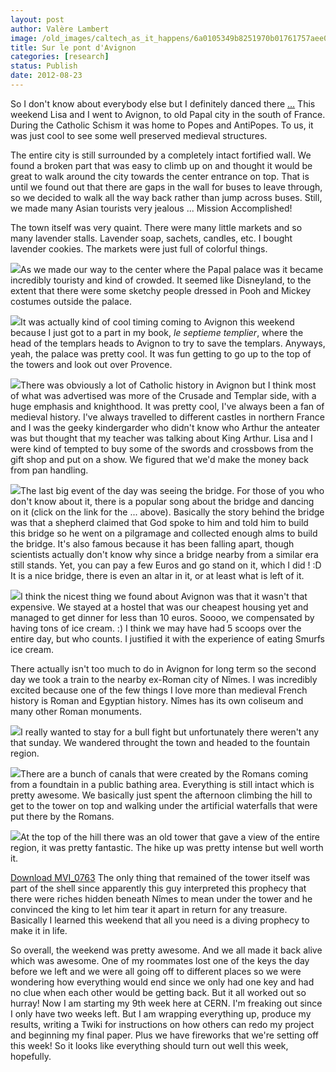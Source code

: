 ```yaml
---
layout: post
author: Valère Lambert
image: /old_images/caltech_as_it_happens/6a0105349b8251970b01761757aee0970c.jpg
title: Sur le pont d'Avignon 
categories: [research]
status: Publish
date: 2012-08-23
---
```


So I don't know about everybody else but I definitely danced there [...](https://www.youtube.com/watch?v=vZUzzWlvn1w)
This weekend Lisa and I went to Avignon, to old Papal city in the south of France. During the Catholic Schism it was home to Popes and AntiPopes. To us, it was just cool to see some well preserved medieval structures.

The entire city is still surrounded by a completely intact fortified wall. We found a broken part that was easy to climb up on and thought it would be great to walk around the city towards the center entrance on top. That is until we found out that there are gaps in the wall for buses to leave through, so we decided to walk all the way back rather than jump across buses. Still, we made many Asian tourists very jealous ... Mission Accomplished!

The town itself was very quaint. There were many little markets and so many lavender stalls. Lavender soap, sachets, candles, etc. I bought lavender cookies. The markets were just full of colorful things.


![](/old_images/caltech_as_it_happens/6a0105349b8251970b0177443e501e970d.jpg)As we made our way to the center where the Papal palace was it became incredibly touristy and kind of crowded. It seemed like Disneyland, to the extent that there were some sketchy people dressed in Pooh and Mickey costumes outside the palace.


![](/old_images/caltech_as_it_happens/6a0105349b8251970b017c3160b522970b.jpg)It was actually kind of cool timing coming to Avignon this weekend because I just got to a part in my book, *le septieme templier*, where the head of the templars heads to Avignon to try to save the templars. Anyways, yeah, the palace was pretty cool. It was fun getting to go up to the top of the towers and look out over Provence.


![](/old_images/caltech_as_it_happens/6a0105349b8251970b0177443e50eb970d.jpg)There was obviously a lot of Catholic history in Avignon but I think most of what was advertised was more of the Crusade and Templar side, with a huge emphasis and knighthood. It was pretty cool, I've always been a fan of medieval history. I've always travelled to different castles in northern France and I was the geeky kindergarder who didn't know who Arthur the anteater was but thought that my teacher was talking about King Arthur. Lisa and I were kind of tempted to buy some of the swords and crossbows from the gift shop and put on a show. We figured that we'd make the money back from pan handling.


![](/old_images/caltech_as_it_happens/6a0105349b8251970b01761757b26c970c.jpg)The last big event of the day was seeing the bridge. For those of you who don't know about it, there is a popular song about the bridge and dancing on it (click on the link for the ... above). Basically the story behind the bridge was that a shepherd claimed that God spoke to him and told him to build this bridge so he went on a pilgramage and collected enough alms to build the bridge. It's also famous because it has been falling apart, though scientists actually don't know why since a bridge nearby from a similar era still stands. Yet, you can pay a few Euros and go stand on it, which I did ! :D
It is a nice bridge, there is even an altar in it, or at least what is left of it.


![](/old_images/caltech_as_it_happens/6a0105349b8251970b01761757b2c8970c.jpg)I think the nicest thing we found about Avignon was that it wasn't that expensive. We stayed at a hostel that was our cheapest housing yet and managed to get dinner for less than 10 euros. Soooo, we compensated by having tons of ice cream. :)
I think we may have had 5 scoops over the entire day, but who counts. I justified it with the experience of eating Smurfs ice cream.

There actually isn't too much to do in Avignon for long term so the second day we took a train to the nearby ex-Roman city of Nîmes. I was incredibly excited because one of the few things I love more than medieval French history is Roman and Egyptian history. Nîmes has its own coliseum and many other Roman monuments.


![](/old_images/caltech_as_it_happens/6a0105349b8251970b017c3160b77d970b.jpg)I really wanted to stay for a bull fight but unfortunately there weren't any that sunday. We wandered throught the town and headed to the fountain region.


![](/old_images/caltech_as_it_happens/6a0105349b8251970b0177443e5432970d.jpg)There are a bunch of canals that were created by the Romans coming from a foundtain in a public bathing area. Everything is still intact which is pretty awesome. We basically just spent the afternoon climbing the hill to get to the tower on top and walking under the artificial waterfalls that were put there by the Romans.


![](/old_images/caltech_as_it_happens/6a0105349b8251970b0177443e54d5970d.jpg)At the top of the hill there was an old tower that gave a view of the entire region, it was pretty fantastic. The hike up was pretty intense but well worth it.

[Download MVI_0763](https://caltech.typepad.com/files/mvi_0763.mov)
The only thing that remained of the tower itself was part of the shell since apparently this guy interpreted this prophecy that there were riches hidden beneath Nîmes to mean under the tower and he convinced the king to let him tear it apart in return for any treasure. Basically I learned this weekend that all you need is a diving prophecy to make it in life.

So overall, the weekend was pretty awesome. And we all made it back alive which was awesome. One of my roommates lost one of the keys the day before we left and we were all going off to different places so we were wondering how everything would end since we only had one key and had no clue when each other would be getting back. But it all worked out so hurray!
Now I am starting my 9th week here at CERN. I'm freaking out since I only have two weeks left. But I am wrapping everything up, produce my results, writing a Twiki for instructions on how others can redo my project and beginning my final paper. Plus we have fireworks that we're setting off this week! So it looks like everything should turn out well this week, hopefully.

